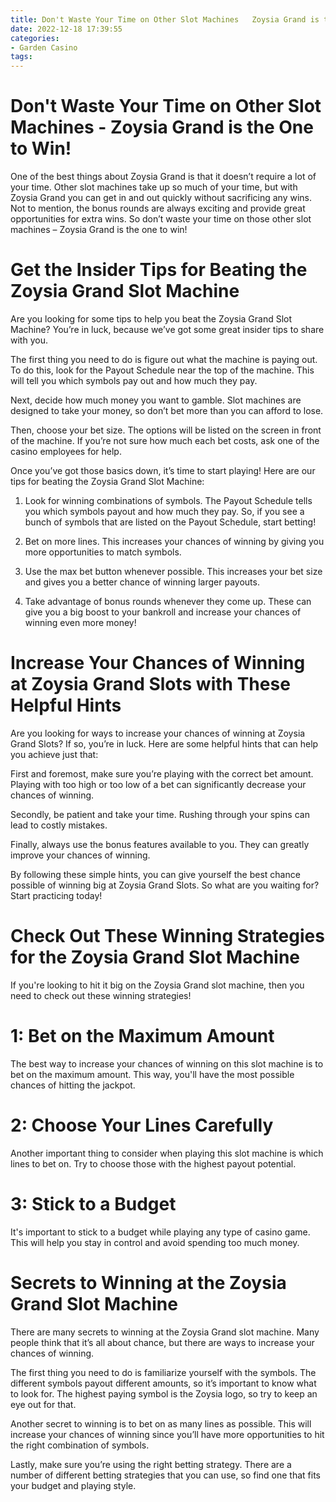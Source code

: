 ```yaml
---
title: Don't Waste Your Time on Other Slot Machines   Zoysia Grand is the One to Win!
date: 2022-12-18 17:39:55
categories:
- Garden Casino
tags:
---
```



#  Don't Waste Your Time on Other Slot Machines - Zoysia Grand is the One to Win!

One of the best things about Zoysia Grand is that it doesn’t require a lot of your time. Other slot machines take up so much of your time, but with Zoysia Grand you can get in and out quickly without sacrificing any wins. Not to mention, the bonus rounds are always exciting and provide great opportunities for extra wins. So don’t waste your time on those other slot machines – Zoysia Grand is the one to win!

#  Get the Insider Tips for Beating the Zoysia Grand Slot Machine

Are you looking for some tips to help you beat the Zoysia Grand Slot Machine? You’re in luck, because we’ve got some great insider tips to share with you.

The first thing you need to do is figure out what the machine is paying out. To do this, look for the Payout Schedule near the top of the machine. This will tell you which symbols pay out and how much they pay.

Next, decide how much money you want to gamble. Slot machines are designed to take your money, so don’t bet more than you can afford to lose.

Then, choose your bet size. The options will be listed on the screen in front of the machine. If you’re not sure how much each bet costs, ask one of the casino employees for help.

Once you’ve got those basics down, it’s time to start playing! Here are our tips for beating the Zoysia Grand Slot Machine:

1) Look for winning combinations of symbols. The Payout Schedule tells you which symbols payout and how much they pay. So, if you see a bunch of symbols that are listed on the Payout Schedule, start betting!

2) Bet on more lines. This increases your chances of winning by giving you more opportunities to match symbols.

3) Use the max bet button whenever possible. This increases your bet size and gives you a better chance of winning larger payouts.

4) Take advantage of bonus rounds whenever they come up. These can give you a big boost to your bankroll and increase your chances of winning even more money!

#  Increase Your Chances of Winning at Zoysia Grand Slots with These Helpful Hints

Are you looking for ways to increase your chances of winning at Zoysia Grand Slots? If so, you’re in luck. Here are some helpful hints that can help you achieve just that:

First and foremost, make sure you’re playing with the correct bet amount. Playing with too high or too low of a bet can significantly decrease your chances of winning.

Secondly, be patient and take your time. Rushing through your spins can lead to costly mistakes.

Finally, always use the bonus features available to you. They can greatly improve your chances of winning.

By following these simple hints, you can give yourself the best chance possible of winning big at Zoysia Grand Slots. So what are you waiting for? Start practicing today!

#  Check Out These Winning Strategies for the Zoysia Grand Slot Machine 

If you're looking to hit it big on the Zoysia Grand slot machine, then you need to check out these winning strategies!

# 1: Bet on the Maximum Amount
The best way to increase your chances of winning on this slot machine is to bet on the maximum amount. This way, you'll have the most possible chances of hitting the jackpot.

# 2: Choose Your Lines Carefully
Another important thing to consider when playing this slot machine is which lines to bet on. Try to choose those with the highest payout potential.

# 3: Stick to a Budget
It's important to stick to a budget while playing any type of casino game. This will help you stay in control and avoid spending too much money.

#  Secrets to Winning at the Zoysia Grand Slot Machine

There are many secrets to winning at the Zoysia Grand slot machine. Many people think that it’s all about chance, but there are ways to increase your chances of winning.

The first thing you need to do is familiarize yourself with the symbols. The different symbols payout different amounts, so it’s important to know what to look for. The highest paying symbol is the Zoysia logo, so try to keep an eye out for that.

Another secret to winning is to bet on as many lines as possible. This will increase your chances of winning since you’ll have more opportunities to hit the right combination of symbols.

Lastly, make sure you’re using the right betting strategy. There are a number of different betting strategies that you can use, so find one that fits your budget and playing style.